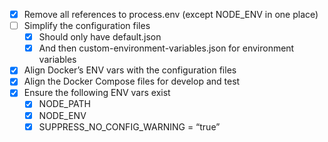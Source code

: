 - [x] Remove all references to process.env (except NODE_ENV in one place)
- [ ] Simplify the configuration files
  - [x] Should only have default.json
  - [x] And then custom-environment-variables.json for environment variables
- [x] Align Docker’s ENV vars with the configuration files
- [x] Align the Docker Compose files for develop and test
- [x] Ensure the following ENV vars exist
  - [x] NODE_PATH
  - [x] NODE_ENV
  - [x] SUPPRESS_NO_CONFIG_WARNING = “true”
